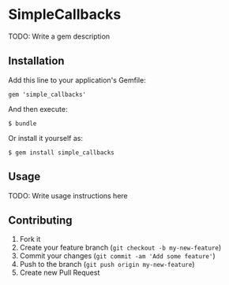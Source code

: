 # SimpleCallbacks

TODO: Write a gem description

## Installation

Add this line to your application's Gemfile:

    gem 'simple_callbacks'

And then execute:

    $ bundle

Or install it yourself as:

    $ gem install simple_callbacks

## Usage

TODO: Write usage instructions here

## Contributing

1. Fork it
2. Create your feature branch (`git checkout -b my-new-feature`)
3. Commit your changes (`git commit -am 'Add some feature'`)
4. Push to the branch (`git push origin my-new-feature`)
5. Create new Pull Request
